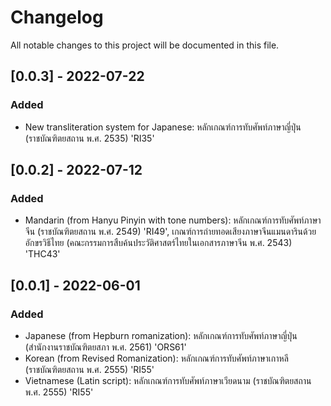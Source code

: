 # Changelog

All notable changes to this project will be documented in this file.

## [0.0.3] - 2022-07-22

### Added

- New transliteration system for Japanese: หลักเกณฑ์การทับศัพท์ภาษาญี่ปุ่น (ราชบัณฑิตยสถาน พ.ศ. 2535) 'RI35'

## [0.0.2] - 2022-07-12

### Added

- Mandarin (from Hanyu Pinyin with tone numbers): หลักเกณฑ์การทับศัพท์ภาษาจีน (ราชบัณฑิตยสถาน พ.ศ. 2549) 'RI49', เกณฑ์การถ่ายทอดเสียงภาษาจีนแมนดารินด้วยอักขรวิธีไทย (คณะกรรมการสืบค้นประวัติศาสตร์ไทยในเอกสารภาษาจีน พ.ศ. 2543) 'THC43'

## [0.0.1] - 2022-06-01

### Added

- Japanese (from Hepburn romanization): หลักเกณฑ์การทับศัพท์ภาษาญี่ปุ่น (สำนักงานราชบัณฑิตยสภา พ.ศ. 2561) 'ORS61'
- Korean (from Revised Romanization): หลักเกณฑ์การทับศัพท์ภาษาเกาหลี (ราชบัณฑิตยสถาน พ.ศ. 2555) 'RI55'
- Vietnamese (Latin script): หลักเกณฑ์การทับศัพท์ภาษาเวียดนาม (ราชบัณฑิตยสถาน พ.ศ. 2555) 'RI55'
